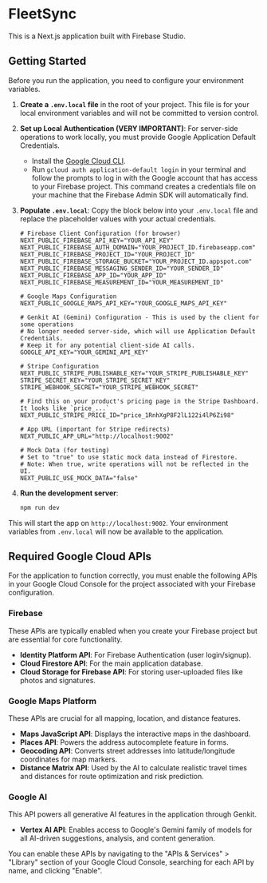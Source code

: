 
# FleetSync

This is a Next.js application built with Firebase Studio.

## Getting Started

Before you run the application, you need to configure your environment variables.

1.  **Create a `.env.local` file** in the root of your project. This file is for your local environment variables and will not be committed to version control.

2.  **Set up Local Authentication (VERY IMPORTANT)**: For server-side operations to work locally, you must provide Google Application Default Credentials.
    *   Install the [Google Cloud CLI](https://cloud.google.com/sdk/docs/install).
    *   Run `gcloud auth application-default login` in your terminal and follow the prompts to log in with the Google account that has access to your Firebase project. This command creates a credentials file on your machine that the Firebase Admin SDK will automatically find.

3.  **Populate `.env.local`**: Copy the block below into your `.env.local` file and replace the placeholder values with your actual credentials.

    ```
    # Firebase Client Configuration (for browser)
    NEXT_PUBLIC_FIREBASE_API_KEY="YOUR_API_KEY"
    NEXT_PUBLIC_FIREBASE_AUTH_DOMAIN="YOUR_PROJECT_ID.firebaseapp.com"
    NEXT_PUBLIC_FIREBASE_PROJECT_ID="YOUR_PROJECT_ID"
    NEXT_PUBLIC_FIREBASE_STORAGE_BUCKET="YOUR_PROJECT_ID.appspot.com"
    NEXT_PUBLIC_FIREBASE_MESSAGING_SENDER_ID="YOUR_SENDER_ID"
    NEXT_PUBLIC_FIREBASE_APP_ID="YOUR_APP_ID"
    NEXT_PUBLIC_FIREBASE_MEASUREMENT_ID="YOUR_MEASUREMENT_ID"
    
    # Google Maps Configuration
    NEXT_PUBLIC_GOOGLE_MAPS_API_KEY="YOUR_GOOGLE_MAPS_API_KEY"

    # Genkit AI (Gemini) Configuration - This is used by the client for some operations
    # No longer needed server-side, which will use Application Default Credentials.
    # Keep it for any potential client-side AI calls.
    GOOGLE_API_KEY="YOUR_GEMINI_API_KEY"
    
    # Stripe Configuration
    NEXT_PUBLIC_STRIPE_PUBLISHABLE_KEY="YOUR_STRIPE_PUBLISHABLE_KEY"
    STRIPE_SECRET_KEY="YOUR_STRIPE_SECRET_KEY"
    STRIPE_WEBHOOK_SECRET="YOUR_STRIPE_WEBHOOK_SECRET"
    
    # Find this on your product's pricing page in the Stripe Dashboard. It looks like `price_...`
    NEXT_PUBLIC_STRIPE_PRICE_ID="price_1RnhXgP8F2lL122i4lP6Zi98"

    # App URL (important for Stripe redirects)
    NEXT_PUBLIC_APP_URL="http://localhost:9002"

    # Mock Data (for testing)
    # Set to "true" to use static mock data instead of Firestore.
    # Note: When true, write operations will not be reflected in the UI.
    NEXT_PUBLIC_USE_MOCK_DATA="false"
    ```

4.  **Run the development server**:

    ```bash
    npm run dev
    ```

This will start the app on `http://localhost:9002`. Your environment variables from `.env.local` will now be available to the application.

## Required Google Cloud APIs

For the application to function correctly, you must enable the following APIs in your Google Cloud Console for the project associated with your Firebase configuration.

### Firebase

These APIs are typically enabled when you create your Firebase project but are essential for core functionality.

-   **Identity Platform API**: For Firebase Authentication (user login/signup).
-   **Cloud Firestore API**: For the main application database.
-   **Cloud Storage for Firebase API**: For storing user-uploaded files like photos and signatures.

### Google Maps Platform

These APIs are crucial for all mapping, location, and distance features.

-   **Maps JavaScript API**: Displays the interactive maps in the dashboard.
-   **Places API**: Powers the address autocomplete feature in forms.
-   **Geocoding API**: Converts street addresses into latitude/longitude coordinates for map markers.
-   **Distance Matrix API**: Used by the AI to calculate realistic travel times and distances for route optimization and risk prediction.

### Google AI

This API powers all generative AI features in the application through Genkit.

-   **Vertex AI API**: Enables access to Google's Gemini family of models for all AI-driven suggestions, analysis, and content generation.

You can enable these APIs by navigating to the "APIs & Services" > "Library" section of your Google Cloud Console, searching for each API by name, and clicking "Enable".
